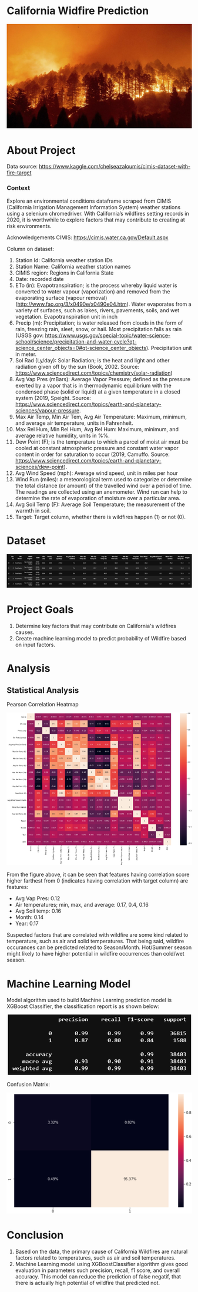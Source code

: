 # **California Widfire Prediction**
<p align="center">
  <img src="./static/fire.jpg" />
</p>


# **About Project**
Data source: https://www.kaggle.com/chelseazaloumis/cimis-dataset-with-fire-target

### **Context**
Explore an environmental conditions dataframe scraped from CIMIS (California Irrigation Management Information System) weather stations using a selenium chromedriver. With California’s wildfires setting records in 2020, it is worthwhile to explore factors that may contribute to creating at risk environments.

Acknowledgements
CIMIS: https://cimis.water.ca.gov/Default.aspx

Column on dataset:
1. Station Id: California weather station IDs
2. Station Name: California weather station names
3. CIMIS region: Regions in California State
4. Date: recorded date
5. ETo (in): Evapotranspiration; is the process whereby liquid water is converted to water vapour (vaporization) and removed from the evaporating surface (vapour removal) (http://www.fao.org/3/x0490e/x0490e04.htm). Water evaporates from a variety of surfaces, such as lakes, rivers, pavements, soils, and wet vegetation. Evapotranspiration unit in inch
6. Precip (m): Precipitation; is water released from clouds in the form of rain, freezing rain, sleet, snow, or hail. Most precipitation falls as rain (USGS gov: https://www.usgs.gov/special-topic/water-science-school/science/precipitation-and-water-cycle?qt-science_center_objects=0#qt-science_center_objects). Precipitation unit in meter.
7. Sol Rad (Ly/day): Solar Radiation; is the heat and light and other radiation given off by the sun (Book, 2002. Source: https://www.sciencedirect.com/topics/chemistry/solar-radiation)
8. Avg Vap Pres (mBars): Average Vapor Pressure; defined as the pressure exerted by a vapor that is in thermodynamic equilibrium with the condensed phase (solid or liquid) at a given temperature in a closed system (2019, Speight. Source: https://www.sciencedirect.com/topics/earth-and-planetary-sciences/vapour-pressure.
9. Max Air Temp, Min Air Tem, Avg Air Temperature: Maximum, minimum, and average air temperature, units in Fahrenheit.
10. Max Rel Hum, Min Rel Hum, Avg Rel Hum: Maximum, minimum, and average relative humidity, units in %%.
11. Dew Point (F); is the temperature to which a parcel of moist air must be cooled at constant atmospheric pressure and constant water vapor content in order for saturation to occur (2019, Camuffo. Source: https://www.sciencedirect.com/topics/earth-and-planetary-sciences/dew-point).
12. Avg Wind Speed (mph): Average wind speed, unit in miles per hour
13. Wind Run (miles): a meteorological term used to categorize or determine the total distance (or amount) of the travelled wind over a period of time. The readings are collected using an anemometer. Wind run can help to determine the rate of evaporation of moisture over a particular area.
14. Avg Soil Temp (F): Average Soil Temperature; the measurement of the warmth in soil.
15. Target: Target column, whether there is wildfires happen (1) or not (0).

# Dataset
![](./static/data.png)

#
# **Project Goals**

1. Determine key factors that may contribute on California's wildfires causes.
2. Create machine learning model to predict probability of Wildfire based on input factors.

# **Analysis**

## Statistical Analysis
Pearson Correlation Heatmap
<p align="center">
  <img src="./static/heatmap.png" />
</p>

From the figure above, it can be seen that features having correlation score higher farthest from 0 (indicates having correlation with target column) are features:
- Avg Vap Pres: 0.12
- Air temperatures; min, max, and average: 0.17, 0.4, 0.16
- Avg Soil temp: 0.16
- Month: 0.14
- Year: 0.17

Suspected factors that are correlated with wildfire are some kind related to temperature, such as air and solid temperatures. That being said, wildfire occurances can be predicted related to Season/Month. Hot/Summer season might likely to have higher potential in wildfire occurrences than cold/wet season.

#
# **Machine Learning Model**
Model algorithm used to build Machine Learning prediction model is XGBoost Classifier, the classification report is as shown below:
<p align="center">
  <img src="./static/report.png" />
</p>

Confusion Matrix:
<p align="center">
  <img src="./static/matrix.png" />
</p>

#
# Conclusion
1. Based on the data, the primary cause of California Wildfires are natural factors related to temperatures, such as air and soil temperatures.
2. Machine Learning model using XGBoostClassifier algorithm gives good evaluation in parameters such precision, recall, f1 score, and overall accuracy. This model can reduce the prediction of false negatif, that there is actually high potential of wildfire that predicted not.